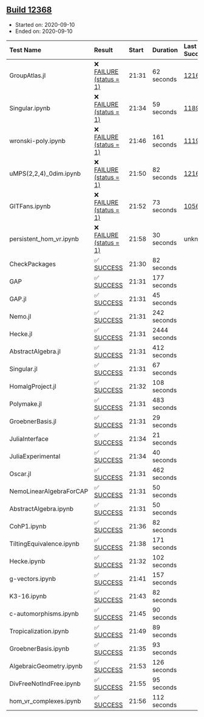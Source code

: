 ## [Build 12368](https://oscarci.mathematik.uni-kl.de/job/oscar/12368/)

* Started on: 2020-09-10
* Ended on: 2020-09-10

| Test Name    | Result | Start | Duration | Last Success | First Failure |
|:-------------|:-------|:------|:---------|:-------------|:--------------|
| GroupAtlas.jl | ❌ [FAILURE (status = 1)](https://oscarci.mathematik.uni-kl.de/job/oscar/12368/artifact/logs/build-12368/GroupAtlas.jl.log) | 21:31 | 62 seconds | [12167](https://oscarci.mathematik.uni-kl.de/job/oscar/12167/) | [12168](https://oscarci.mathematik.uni-kl.de/job/oscar/12168/) |
| Singular.ipynb | ❌ [FAILURE (status = 1)](https://oscarci.mathematik.uni-kl.de/job/oscar/12368/artifact/logs/build-12368/Singular.ipynb.log) | 21:34 | 59 seconds | [11893](https://oscarci.mathematik.uni-kl.de/job/oscar/11893/) | [11894](https://oscarci.mathematik.uni-kl.de/job/oscar/11894/) |
| wronski-poly.ipynb | ❌ [FAILURE (status = 1)](https://oscarci.mathematik.uni-kl.de/job/oscar/12368/artifact/logs/build-12368/wronski-poly.ipynb.log) | 21:46 | 161 seconds | [11192](https://oscarci.mathematik.uni-kl.de/job/oscar/11192/) | [11193](https://oscarci.mathematik.uni-kl.de/job/oscar/11193/) |
| uMPS(2,2,4)_0dim.ipynb | ❌ [FAILURE (status = 1)](https://oscarci.mathematik.uni-kl.de/job/oscar/12368/artifact/logs/build-12368/uMPS-2-2-4-_0dim.ipynb.log) | 21:50 | 82 seconds | [12167](https://oscarci.mathematik.uni-kl.de/job/oscar/12167/) | [12168](https://oscarci.mathematik.uni-kl.de/job/oscar/12168/) |
| GITFans.ipynb | ❌ [FAILURE (status = 1)](https://oscarci.mathematik.uni-kl.de/job/oscar/12368/artifact/logs/build-12368/GITFans.ipynb.log) | 21:52 | 73 seconds | [10566](https://oscarci.mathematik.uni-kl.de/job/oscar/10566/) | [10567](https://oscarci.mathematik.uni-kl.de/job/oscar/10567/) |
| persistent_hom_vr.ipynb | ❌ [FAILURE (status = 1)](https://oscarci.mathematik.uni-kl.de/job/oscar/12368/artifact/logs/build-12368/persistent_hom_vr.ipynb.log) | 21:58 | 30 seconds | unknown | unknown |
| CheckPackages | ✅ [SUCCESS](https://oscarci.mathematik.uni-kl.de/job/oscar/12368/artifact/logs/build-12368/CheckPackages.log) | 21:30 | 82 seconds |  |  |
| GAP | ✅ [SUCCESS](https://oscarci.mathematik.uni-kl.de/job/oscar/12368/artifact/logs/build-12368/GAP.log) | 21:31 | 177 seconds |  |  |
| GAP.jl | ✅ [SUCCESS](https://oscarci.mathematik.uni-kl.de/job/oscar/12368/artifact/logs/build-12368/GAP.jl.log) | 21:31 | 45 seconds |  |  |
| Nemo.jl | ✅ [SUCCESS](https://oscarci.mathematik.uni-kl.de/job/oscar/12368/artifact/logs/build-12368/Nemo.jl.log) | 21:31 | 242 seconds |  |  |
| Hecke.jl | ✅ [SUCCESS](https://oscarci.mathematik.uni-kl.de/job/oscar/12368/artifact/logs/build-12368/Hecke.jl.log) | 21:31 | 2444 seconds |  |  |
| AbstractAlgebra.jl | ✅ [SUCCESS](https://oscarci.mathematik.uni-kl.de/job/oscar/12368/artifact/logs/build-12368/AbstractAlgebra.jl.log) | 21:31 | 412 seconds |  |  |
| Singular.jl | ✅ [SUCCESS](https://oscarci.mathematik.uni-kl.de/job/oscar/12368/artifact/logs/build-12368/Singular.jl.log) | 21:31 | 67 seconds |  |  |
| HomalgProject.jl | ✅ [SUCCESS](https://oscarci.mathematik.uni-kl.de/job/oscar/12368/artifact/logs/build-12368/HomalgProject.jl.log) | 21:32 | 108 seconds |  |  |
| Polymake.jl | ✅ [SUCCESS](https://oscarci.mathematik.uni-kl.de/job/oscar/12368/artifact/logs/build-12368/Polymake.jl.log) | 21:31 | 483 seconds |  |  |
| GroebnerBasis.jl | ✅ [SUCCESS](https://oscarci.mathematik.uni-kl.de/job/oscar/12368/artifact/logs/build-12368/GroebnerBasis.jl.log) | 21:31 | 29 seconds |  |  |
| JuliaInterface | ✅ [SUCCESS](https://oscarci.mathematik.uni-kl.de/job/oscar/12368/artifact/logs/build-12368/JuliaInterface.log) | 21:34 | 21 seconds |  |  |
| JuliaExperimental | ✅ [SUCCESS](https://oscarci.mathematik.uni-kl.de/job/oscar/12368/artifact/logs/build-12368/JuliaExperimental.log) | 21:34 | 40 seconds |  |  |
| Oscar.jl | ✅ [SUCCESS](https://oscarci.mathematik.uni-kl.de/job/oscar/12368/artifact/logs/build-12368/Oscar.jl.log) | 21:31 | 462 seconds |  |  |
| NemoLinearAlgebraForCAP | ✅ [SUCCESS](https://oscarci.mathematik.uni-kl.de/job/oscar/12368/artifact/logs/build-12368/NemoLinearAlgebraForCAP.log) | 21:31 | 50 seconds |  |  |
| AbstractAlgebra.ipynb | ✅ [SUCCESS](https://oscarci.mathematik.uni-kl.de/job/oscar/12368/artifact/logs/build-12368/AbstractAlgebra.ipynb.log) | 21:31 | 50 seconds |  |  |
| CohP1.ipynb | ✅ [SUCCESS](https://oscarci.mathematik.uni-kl.de/job/oscar/12368/artifact/logs/build-12368/CohP1.ipynb.log) | 21:36 | 82 seconds |  |  |
| TiltingEquivalence.ipynb | ✅ [SUCCESS](https://oscarci.mathematik.uni-kl.de/job/oscar/12368/artifact/logs/build-12368/TiltingEquivalence.ipynb.log) | 21:38 | 171 seconds |  |  |
| Hecke.ipynb | ✅ [SUCCESS](https://oscarci.mathematik.uni-kl.de/job/oscar/12368/artifact/logs/build-12368/Hecke.ipynb.log) | 21:32 | 102 seconds |  |  |
| g-vectors.ipynb | ✅ [SUCCESS](https://oscarci.mathematik.uni-kl.de/job/oscar/12368/artifact/logs/build-12368/g-vectors.ipynb.log) | 21:41 | 157 seconds |  |  |
| K3-16.ipynb | ✅ [SUCCESS](https://oscarci.mathematik.uni-kl.de/job/oscar/12368/artifact/logs/build-12368/K3-16.ipynb.log) | 21:43 | 82 seconds |  |  |
| c-automorphisms.ipynb | ✅ [SUCCESS](https://oscarci.mathematik.uni-kl.de/job/oscar/12368/artifact/logs/build-12368/c-automorphisms.ipynb.log) | 21:45 | 90 seconds |  |  |
| Tropicalization.ipynb | ✅ [SUCCESS](https://oscarci.mathematik.uni-kl.de/job/oscar/12368/artifact/logs/build-12368/Tropicalization.ipynb.log) | 21:49 | 89 seconds |  |  |
| GroebnerBasis.ipynb | ✅ [SUCCESS](https://oscarci.mathematik.uni-kl.de/job/oscar/12368/artifact/logs/build-12368/GroebnerBasis.ipynb.log) | 21:35 | 93 seconds |  |  |
| AlgebraicGeometry.ipynb | ✅ [SUCCESS](https://oscarci.mathematik.uni-kl.de/job/oscar/12368/artifact/logs/build-12368/AlgebraicGeometry.ipynb.log) | 21:53 | 126 seconds |  |  |
| DivFreeNotIndFree.ipynb | ✅ [SUCCESS](https://oscarci.mathematik.uni-kl.de/job/oscar/12368/artifact/logs/build-12368/DivFreeNotIndFree.ipynb.log) | 21:55 | 95 seconds |  |  |
| hom_vr_complexes.ipynb | ✅ [SUCCESS](https://oscarci.mathematik.uni-kl.de/job/oscar/12368/artifact/logs/build-12368/hom_vr_complexes.ipynb.log) | 21:56 | 112 seconds |  |  |
